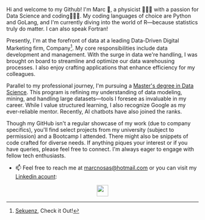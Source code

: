 Hi and welcome to my Github! 
I'm Marc 👀, a physicist 👨🏻‍🏫 with a passion for Data Science and coding👨🏻‍💻. My coding languages of choice are Python and GoLang, and I'm currently diving into the world of R—because statistics truly do matter. I can also speak Fortran!


Presently, I'm at the forefront of data at a leading Data-Driven Digital Marketing firm, Company[^1]. My core responsibilities include data development and management. With the surge in data we're handling, I was brought on board to streamline and optimize our data warehousing processes. I also enjoy crafting applications that enhance efficiency for my colleagues.

Parallel to my professional journey, I'm pursuing a [Master's degree in Data Science](https://estudis.uoc.edu/ca/graus/data-science/presentacio). This program is refining my understanding of data modeling, mining, and handling large datasets—tools I foresee as invaluable in my career. While I value structured learning, I also recognize Google as my ever-reliable mentor. Recently, AI chatbots have also joined the ranks.

Though my GitHub isn't a regular showcase of my work (due to company specifics), you'll find select projects from my university (subject to permission) and a Bootcamp I attended. There might also be snippets of code crafted for diverse needs. If anything piques your interest or if you have queries, please feel free to connect. I'm always eager to engage with fellow tech enthusiasts.

- 📫 Feel free to reach me at marcnosas@hotmail.com or you can visit my [Linkedin acount]("https://www.linkedin.com/in/pomilusky/"): 

<div align=center>
  <a href = "https://www.linkedin.com/in/pomilusky/">
  <img src = "https://cdn-icons-png.flaticon.com/512/174/174857.png" width="30" height="30"/>
  </a>
</div>


[^1]: [Sekuenz](https://sekuenz.com/), Check it Out! 


<!---
Pomilusky/Pomilusky is a ✨ special ✨ repository because its `README.md` (this file) appears on your GitHub profile.
You can click the Preview link to take a look at your changes.
```python
s = "Python syntax highlighting"
print s
```
Here is a simple footnote[^1].

A footnote can also have multiple lines[^2].  

You can also use words, to fit your writing style more closely[^note].

[^1]: My reference.
[^2]: Every new line should be prefixed with 2 spaces.  
  This allows you to have a footnote with multiple lines.
[^note]:
    Named footnotes will still render with numbers instead of the text but allow easier identification and linking.  
    This footnote also has been made with a different syntax using 4 spaces for new lines.
(https://sekuenz.com/, check it out!)
--->
